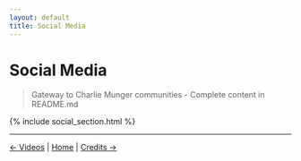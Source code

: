 ```yaml
---
layout: default
title: Social Media
---
```


# Social Media

> Gateway to Charlie Munger communities - Complete content in README.md

{% include social_section.html %}

---

<p class="center">
  <a href="videos.html">← Videos</a> | 
  <a href="index.html">Home</a> | 
  <a href="credits.html">Credits →</a>
</p>
